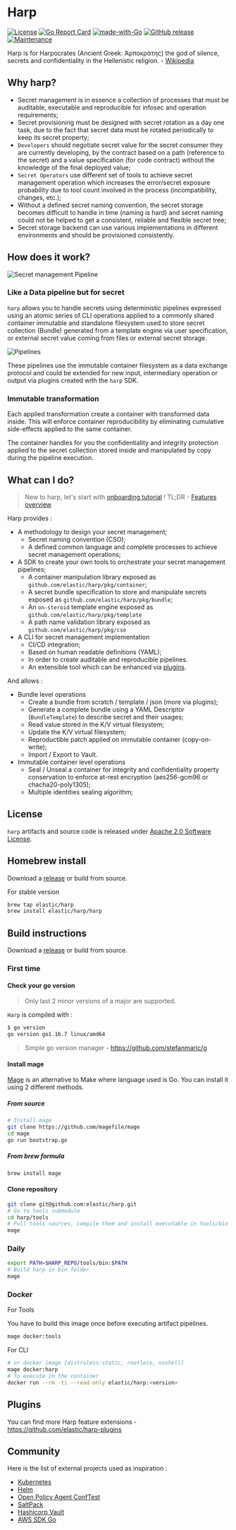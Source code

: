 # Harp

[![License](https://img.shields.io/badge/License-Apache%202.0-blue.svg)](https://opensource.org/licenses/Apache-2.0)
[![Go Report Card](https://goreportcard.com/badge/github.com/elastic/harp)](https://goreportcard.com/report/github.com/elastic/harp)
[![made-with-Go](https://img.shields.io/badge/Made%20with-Go-1f425f.svg)](http://golang.org)
[![GitHub release](https://img.shields.io/github/release/elastic/harp.svg)](https://github.com/elastic/harp/releases/)
[![Maintenance](https://img.shields.io/badge/Maintained%3F-yes-green.svg)](https://github.com/elastic/harp/graphs/commit-activity)

Harp is for Harpocrates (Ancient Greek: Ἁρποκράτης) the god of silence, secrets
and confidentiality in the Hellenistic religion. - [Wikipedia](https://en.wikipedia.org/wiki/Harpocrates)

## Why harp?

* Secret management is in essence a collection of processes that must be
  auditable, executable and reproducible for infosec and operation requirements;
* Secret provisioning must be designed with secret rotation as a day one task,
  due to the fact that secret data must be rotated periodically to keep its
  secret property;
* `Developers` should negotiate secret value for the secret consumer they are
  currently developing, by the contract based on a path (reference to the secret)
  and a value specification (for code contract) without the knowledge of the
  final deployed value;
* `Secret Operators` use different set of tools to achieve secret
  management operation which increases the error/secret exposure probability due to
  tool count involved in the process (incompatibility, changes, etc.);
* Without a defined secret naming convention, the secret storage becomes difficult to
  handle in time (naming is hard) and secret naming could not be helped to
  get a consistent, reliable and flexible secret tree;
* Secret storage backend can use various implementations in different environments
  and should be provisioned consistently.

## How does it work?

![Secret management Pipeline](docs/harp/img/SM-HARP-PIPELINE.png)

### Like a Data pipeline but for secret

`harp` allows you to handle secrets using deterministic pipelines expressed
using an atomic series of CLI operations applied to a commonly shared container
immutable and standalone filesystem used to store secret collection (Bundle)
generated from a template engine via user specification, or external secret
value coming from files or external secret storage.

![Pipelines](docs/harp/img/SM-HARP.png)

These pipelines use the immutable container filesystem as a data exchange
protocol and could be extended for new input, intermediary operation or output
via plugins created with the `harp` SDK.

### Immutable transformation

Each applied transformation create a container with transformed data inside.
This will enforce container reproducibility by eliminating cumulative
side-effects applied to the same container.

The container handles for you the confidentiality and integrity protection applied
to the secret collection stored inside and manipulated by copy during the
pipeline execution.

## What can I do?

> New to harp, let's start with [onboarding tutorial](samples/onboarding/README.md) !
> TL;DR - [Features overview](FEATURES.md)

Harp provides :

* A methodology to design your secret management;
  * Secret naming convention (CSO);
  * A defined common language and complete processes to achieve secret management
    operations;
* A SDK to create your own tools to orchestrate your secret management pipelines;
  * A container manipulation library exposed as `github.com/elastic/harp/pkg/container`;
  * A secret bundle specification to store and manipulate secrets exposed as `github.com/elastic/harp/pkg/bundle`;
  * An `on-steroid` template engine exposed as `github.com/elastic/harp/pkg/template`
  * A path name validation library exposed as `github.com/elastic/harp/pkg/cso`
* A CLI for secret management implementation
  * CI/CD integration;
  * Based on human readable definitions (YAML);
  * In order to create auditable and reproducible pipelines.
  * An extensible tool which can be enhanced via [plugins](https://github.com/elastic/harp-plugins).

And allows :

* Bundle level operations
  * Create a bundle from scratch / template / json (more via plugins);
  * Generate a complete bundle using a YAML Descriptor (`BundleTemplate`) to describe secret and their usages;
  * Read value stored in the K/V virtual filesystem;
  * Update the K/V virtual filesystem;
  * Reproductible patch applied on immutable container (copy-on-write);
  * Import / Export to Vault.
* Immutable container level operations
  * Seal / Unseal a container for integrity and confidentiality property conservation
    to enforce at-rest encryption (aes256-gcm96 or chacha20-poly1305);
  * Multiple identities sealing algorithm;

## License

`harp` artifacts and source code is released under [Apache 2.0 Software License](LICENSE).

## Homebrew install

Download a [release](https://github.com/elastic/harp/releases) or build from source.

For stable version

```sh
brew tap elastic/harp
brew install elastic/harp/harp
```

## Build instructions

Download a [release](https://github.com/elastic/harp/releases) or build from source.

### First time

#### Check your go version

> Only last 2 minor versions of a major are supported.

`Harp` is compiled with :

```sh
$ go version
go version go1.16.7 linux/amd64
```

> Simple go version manager - <https://github.com/stefanmaric/g>

#### Install mage

[Mage](https://magefile.org/) is an alternative to Make where language used is Go.
You can install it using 2 different methods.

##### From source

```sh
# Install mage
git clone https://github.com/magefile/mage
cd mage
go run bootstrap.go
```

##### From brew formula

```sh
brew install mage
```

#### Clone repository

```sh
git clone git@github.com:elastic/harp.git
# Go to tools submodule
cd harp/tools
# Pull tools sources, compile them and install executable in tools/bin
mage
```

### Daily

```sh
export PATH=$HARP_REPO/tools/bin:$PATH
# Build harp in bin folder
mage
```

### Docker

For Tools

You have to build this image once before executing artifact pipelines.

```sh
mage docker:tools
```

For CLI

```sh
# or docker image [distroless:static, rootless, noshell]
mage docker:harp
# To execute in the container
docker run --rm -ti --read-only elastic/harp:<version>
```

## Plugins

You can find more Harp feature extensions - <https://github.com/elastic/harp-plugins>

## Community

Here is the list of external projects used as inspiration :

* [Kubernetes](https://github.com/kubernetes/)
* [Helm](https://github.com/helm/)
* [Open Policy Agent ConfTest](https://github.com/open-policy-agent/conftest)
* [SaltPack](https://github.com/keybase/saltpack)
* [Hashicorp Vault](https://github.com/hashicorp/vault)
* [AWS SDK Go](https://github.com/aws/aws-sdk-go)
